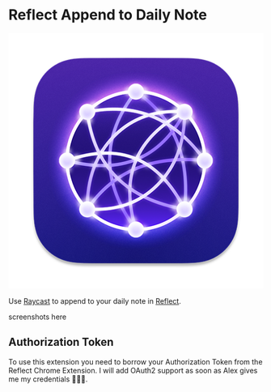 # Reflect Append to Daily Note

![Reflect](./assets/reflect.png)

Use [Raycast](http://raycast.com) to append to your daily note in [Reflect](https://reflect.app/).

screenshots here

## Authorization Token

To use this extension you need to borrow your Authorization Token from the Reflect Chrome Extension. I will add OAuth2 support as soon as Alex gives me my credentials 👨🏽‍💻.
